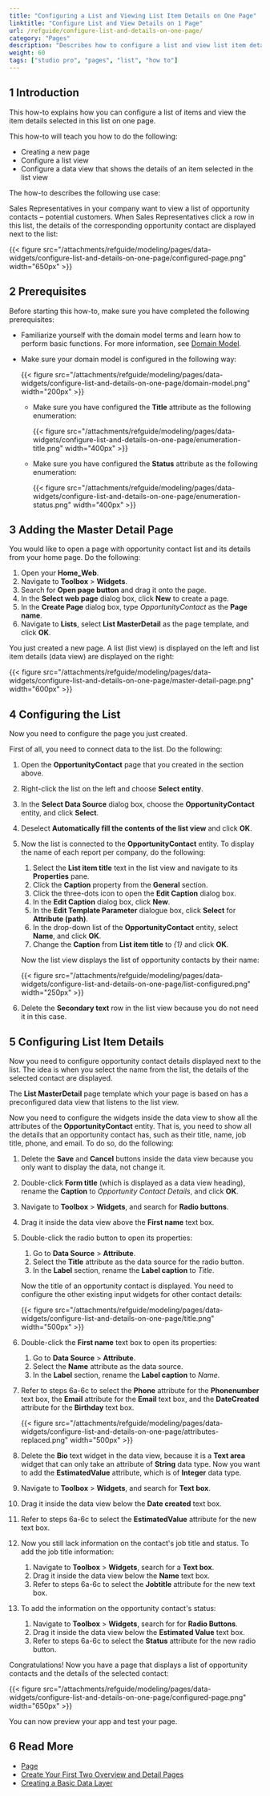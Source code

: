 ```yaml
---
title: "Configuring a List and Viewing List Item Details on One Page"
linktitle: "Configure List and View Details on 1 Page"
url: /refguide/configure-list-and-details-on-one-page/
category: "Pages"
description: "Describes how to configure a list and view list item details on one page in Mendix Studio Pro."
weight: 60
tags: ["studio pro", "pages", "list", "how to"]
---
```


## 1 Introduction 

This how-to explains how you can configure a list of items and view the item details selected in this list on one page. 

This how-to will teach you how to do the following:

* Creating a new page
* Configure a list view
* Configure a data view that shows the details of an item selected in the list view

The how-to describes the following use case: 

Sales Representatives in your company want to view a list of opportunity contacts – potential customers. When Sales Representatives click a row in this list, the details of the corresponding opportunity contact are displayed next to the list:

{{< figure src="/attachments/refguide/modeling/pages/data-widgets/configure-list-and-details-on-one-page/configured-page.png" width="650px" >}}

## 2 Prerequisites

Before starting this how-to, make sure you have completed the following prerequisites:

* Familiarize yourself with the domain model terms and learn how to perform basic functions. For more information, see [Domain Model](/refguide/domain-model/).
* Make sure your domain model is configured in the following way:

    {{< figure src="/attachments/refguide/modeling/pages/data-widgets/configure-list-and-details-on-one-page/domain-model.png" width="200px" >}}

    * Make sure you have configured the **Title** attribute as the following enumeration:

        {{< figure src="/attachments/refguide/modeling/pages/data-widgets/configure-list-and-details-on-one-page/enumeration-title.png" width="400px" >}}

    * Make sure you have configured the **Status** attribute as the following enumeration:

        {{< figure src="/attachments/refguide/modeling/pages/data-widgets/configure-list-and-details-on-one-page/enumeration-status.png" width="400px" >}}

## 3 Adding the Master Detail Page

You would like to open a page with opportunity contact list and its details from your home page. Do the following:

1. Open your **Home_Web**. 
2. Navigate to **Toolbox** > **Widgets**.
3. Search for **Open page button** and drag it onto the page.
4. In the **Select web page** dialog box, click **New** to create a page.
5. In the **Create Page** dialog box,  type *OpportunityContact* as the **Page name**.
6. Navigate to **Lists**, select **List MasterDetail** as the page template, and click **OK**.

You just created a new page. A list (list view) is displayed on the left and list item details (data view) are displayed on the right:

{{< figure src="/attachments/refguide/modeling/pages/data-widgets/configure-list-and-details-on-one-page/master-detail-page.png" width="600px" >}} 

## 4 Configuring the List

Now you need to configure the page you just created. 

First of all, you need to connect data to the list. Do the following:

1. Open the **OpportunityContact** page that you created in the section above.
2. Right-click the list on the left and choose **Select entity**.
3. In the **Select Data Source** dialog box, choose the **OpportunityContact** entity, and click **Select**.
4. Deselect **Automatically fill the contents of the list view** and click **OK**.
5. Now the list is connected to the **OpportunityContact** entity. To display the name of each report per company, do the following:

    1. Select the **List item title** text in the list view and navigate to its **Properties** pane.
    2. Click the **Caption** property from the **General** section.
    3. Click the three-dots icon to open the **Edit Caption** dialog box.
    4. In the **Edit Caption** dialog box, click **New**.
    5. In the **Edit Template Parameter** dialogue box, click **Select** for **Attribute (path)**.
    6. In the drop-down list of the **OpportunityContact** entity, select **Name**, and click **OK**.
    7. Change the **Caption** from **List item title** to *{1}* and click **OK**.

    Now the list view displays the list of opportunity contacts by their name:

    {{< figure src="/attachments/refguide/modeling/pages/data-widgets/configure-list-and-details-on-one-page/list-configured.png" width="250px" >}} 

6. Delete the **Secondary text** row in the list view because you do not need it in this case.

## 5 Configuring List Item Details

Now you need to configure opportunity contact details displayed next to the list. The idea is when you select the name from the list, the details of the selected contact are displayed. 

The **List MasterDetail** page template which your page is based on has a preconfigured data view that listens to the list view.

Now you need to configure the widgets inside the data view to show all the attributes of the **OpportunityContact** entity. That is, you need to show all the details that an opportunity contact has, such as their title, name, job title, phone, and email. To do so, do the following:

1. Delete the **Save** and **Cancel** buttons inside the data view because you only want to display the data, not change it.
2. Double-click **Form title** (which is displayed as a data view heading), rename the **Caption** to *Opportunity Contact Details*, and click **OK**.
3. Navigate to **Toolbox** > **Widgets**, and search for **Radio buttons**.
4. Drag it inside the data view above the **First name** text box.
5. Double-click the radio button to open its properties:

    1. Go to **Data Source** > **Attribute**. 
    2. Select the **Title** attribute as the data source for the radio button. 
    3. In the **Label** section, rename the **Label caption** to *Title*.

    Now the title of an opportunity contact is displayed. You need to configure the other existing input widgets for other contact details:

    {{< figure src="/attachments/refguide/modeling/pages/data-widgets/configure-list-and-details-on-one-page/title.png" width="500px" >}}

6. Double-click the **First name** text box to open its properties:

    1. Go to **Data Source** > **Attribute**. 
    2. Select the **Name** attribute as the data source.
    3. In the **Label** section, rename the **Label caption** to *Name*.

7. Refer to steps 6a-6c to select the **Phone** attribute for the **Phonenumber** text box, the **Email** attribute for the **Email** text box, and the **DateCreated** attribute for the **Birthday** text box.

    {{< figure src="/attachments/refguide/modeling/pages/data-widgets/configure-list-and-details-on-one-page/attributes-replaced.png" width="500px" >}}

8. Delete the **Bio** text widget in the data view, because it is a **Text area** widget that can only take an attribute of **String** data type. Now you want to add the **EstimatedValue** attribute, which is of **Integer** data type.
9. Navigate to **Toolbox** > **Widgets**, and search for **Text box**.
10. Drag it inside the data view below the **Date created** text box. 
11. Refer to steps 6a-6c to select the **EstimatedValue** attribute for the new text box.
12. Now you still lack information on the contact's job title and status. To add the job title information:

    1. Navigate to **Toolbox** > **Widgets**, search for a **Text box**.
    2. Drag it inside the data view below the **Name** text box.
    3. Refer to steps 6a-6c to select the **Jobtitle** attribute for the new text box.

13. To add the information on the opportunity contact's status:

    1. Navigate to **Toolbox** > **Widgets**, search for for **Radio Buttons**.
    2. Drag it inside the data view below the **Estimated Value** text box.
    3. Refer to steps 6a-6c to select the **Status** attribute for the new radio button.

Congratulations! Now you have a page that displays a list of opportunity contacts and the details of the selected contact:

{{< figure src="/attachments/refguide/modeling/pages/data-widgets/configure-list-and-details-on-one-page/configured-page.png" width="650px" >}}

You can now preview your app and test your page.

## 6 Read More

* [Page](/refguide/page/)
* [Create Your First Two Overview and Detail Pages](/howto/front-end/create-your-first-two-overview-and-detail-pages/)
* [Creating a Basic Data Layer](/refguide/create-a-basic-data-layer/)
